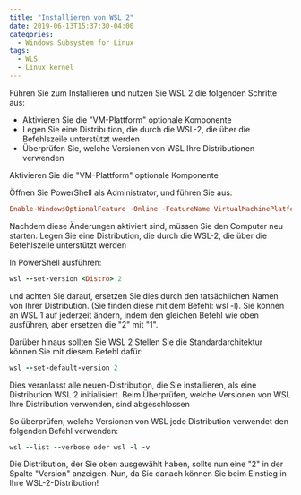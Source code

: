 ```yaml
---
title: "Installieren von WSL 2"
date: 2019-06-13T15:37:30-04:00
categories:
  - Windows Subsystem for Linux
tags:
  - WLS
  - Linux kernel
---
```

Führen Sie zum Installieren und nutzen Sie WSL 2 die folgenden Schritte aus:

   * Aktivieren Sie die "VM-Plattform" optionale Komponente
   * Legen Sie eine Distribution, die durch die WSL-2, die über die Befehlszeile unterstützt werden
   * Überprüfen Sie, welche Versionen von WSL Ihre Distributionen verwenden

Aktivieren Sie die "VM-Plattform" optionale Komponente

Öffnen Sie PowerShell als Administrator, und führen Sie aus:
```ruby
Enable-WindowsOptionalFeature -Online -FeatureName VirtualMachinePlatform
```
Nachdem diese Änderungen aktiviert sind, müssen Sie den Computer neu starten.
Legen Sie eine Distribution, die durch die WSL-2, die über die Befehlszeile unterstützt werden

In PowerShell ausführen:
```ruby
wsl --set-version <Distro> 2
```
und achten Sie darauf, ersetzen Sie dies <Distro> durch den tatsächlichen Namen von Ihrer Distribution. (Sie finden diese mit dem Befehl: wsl -l). Sie können an WSL 1 auf jederzeit ändern, indem den gleichen Befehl wie oben ausführen, aber ersetzen die "2" mit "1".

Darüber hinaus sollten Sie WSL 2 Stellen Sie die Standardarchitektur können Sie mit diesem Befehl dafür:
```ruby
wsl --set-default-version 2
```
Dies veranlasst alle neuen-Distribution, die Sie installieren, als eine Distribution WSL 2 initialisiert.
Beim Überprüfen, welche Versionen von WSL Ihre Distribution verwenden, sind abgeschlossen

So überprüfen, welche Versionen von WSL jede Distribution verwendet den folgenden Befehl verwenden:

```ruby
wsl --list --verbose oder wsl -l -v
```
Die Distribution, der Sie oben ausgewählt haben, sollte nun eine "2" in der Spalte "Version" anzeigen. Nun, da Sie danach können Sie beim Einstieg in Ihre WSL-2-Distribution!
